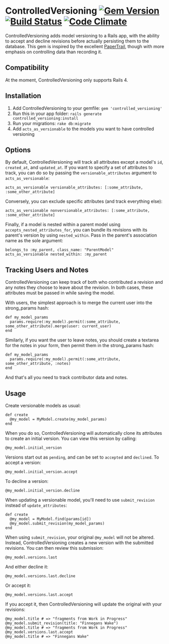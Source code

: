 ControlledVersioning [![Gem Version](https://badge.fury.io/rb/controlled_versioning.png)](http://badge.fury.io/rb/controlled_versioning) [![Build Status](https://travis-ci.org/timothythehuman/controlled_versioning.png?branch=master)](https://travis-ci.org/timothythehuman/controlled_versioning) [![Code Climate](https://codeclimate.com/repos/52f14fbd69568017f9000949/badges/88b0d048286329d8ba82/gpa.png)](https://codeclimate.com/repos/52f14fbd69568017f9000949/feed)
=====================
ControlledVersioning adds model versioning to a Rails app, with the ability to accept and decline revisions before actually persisting them to the database. This gem is inspired by the excellent [PaperTrail](https://github.com/airblade/paper_trail), though with more emphasis on controlling data than recording it.

Compatibility
-------------

At the moment, ControlledVersioning only supports Rails 4.

Installation
------------

 1. Add ControlledVersioning to your gemfile: `gem 'controlled_versioning'`
 2. Run this in your app folder: `rails generate controlled_versioning:install`
 3. Run your migrations: `rake db:migrate`
 4. Add `acts_as_versionable` to the models you want to have controlled versioning
 
Options
-------

By default, ControlledVersioning will track all attributes except a model's `id`, `created_at`, and `updated_at`. If you want to specify a set of attributes to track, you can do so by passing the `versionable_attributes` argument to `acts_as_versionable`:

    acts_as_versionable versionable_attributes: [:some_attribute, :some_other_attribute]
    
Conversely, you can exclude specific attributes (and track everything else):

    acts_as_versionable nonversionable_attributes: [:some_attribute, :some_other_attribute]

Finally, if a model is nested within a parent model using `accepts_nested_attributes_for`, you can bundle its revisions with its parent's version by using `nested_within`. Pass in the parent's association name as the sole argument:

    belongs_to :my_parent, class_name: "ParentModel"
    acts_as_versionable nested_within: :my_parent

Tracking Users and Notes
------------------------

ControlledVersioning can keep track of both who contributed a revision and any notes they choose to leave about the revision. In both cases, these attributes must be passed in while saving the model.

With users, the simplest approach is to merge the current user into the strong_params hash:

    def my_model_params
      params.require(:my_model).permit(:some_attribute, some_other_attribute).merge(user: current_user)
    end

Similarly, if you want the user to leave notes, you should create a textarea for the notes in your form, then permit them in the strong_params hash:

    def my_model_params
      params.require(:my_model).permit(:some_attribute, some_other_attribute, :notes)
    end

And that's all you need to track contributor data and notes.

Usage
-----

Create versionable models as usual:

    def create
      @my_model = MyModel.create(my_model_params)
    end

When you do so, ControlledVersioning will automatically clone its attributes to create an initial version. You can view this version by calling:

    @my_model.initial_version

Versions start out as `pending`, and can be set to `accepted` and `declined`. To accept a version:

    @my_model.initial_version.accept

To decline a version:

    @my_model.initial_version.decline

When updating a versionable model, you'll need to use `submit_revision` instead of `update_attributes`:

    def create
      @my_model = MyModel.find(params[id])
      @my_model.submit_revision(my_model_params)
    end

When using `submit_revision`, your original `@my_model` will not be altered. Instead, ControlledVersioning creates a new version with the submitted revisions. You can then review this submission:

    @my_model.versions.last

And either decline it:

    @my_model.versions.last.decline

Or accept it:

    @my_model.versions.last.accept

If you accept it, then ControlledVersioning will update the original with your revisions:

    @my_model.title # => "fragments from Work in Progress"
    @my_model.submit_revision(title: "Finnegans Wake")
    @my_model.title # => "fragments from Work in Progress"
    @my_model.versions.last.accept
    @my_model.title # => "Finnegans Wake"